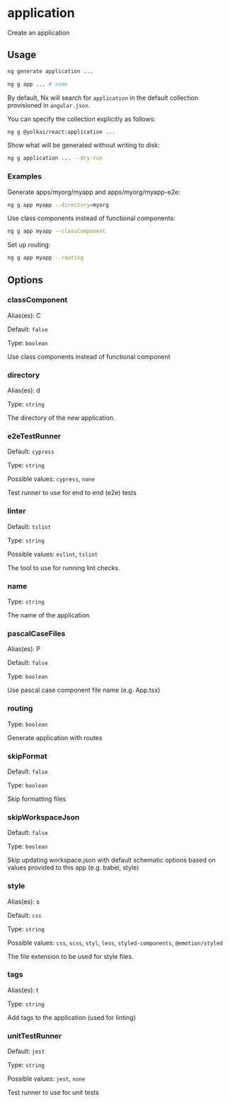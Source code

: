 # application

Create an application

## Usage

```bash
ng generate application ...
```

```bash
ng g app ... # same
```

By default, Nx will search for `application` in the default collection provisioned in `angular.json`.

You can specify the collection explicitly as follows:

```bash
ng g @yolkai/react:application ...
```

Show what will be generated without writing to disk:

```bash
ng g application ... --dry-run
```

### Examples

Generate apps/myorg/myapp and apps/myorg/myapp-e2e:

```bash
ng g app myapp --directory=myorg
```

Use class components instead of functional components:

```bash
ng g app myapp --classComponent
```

Set up routing:

```bash
ng g app myapp --routing
```

## Options

### classComponent

Alias(es): C

Default: `false`

Type: `boolean`

Use class components instead of functional component

### directory

Alias(es): d

Type: `string`

The directory of the new application.

### e2eTestRunner

Default: `cypress`

Type: `string`

Possible values: `cypress`, `none`

Test runner to use for end to end (e2e) tests

### linter

Default: `tslint`

Type: `string`

Possible values: `eslint`, `tslint`

The tool to use for running lint checks.

### name

Type: `string`

The name of the application.

### pascalCaseFiles

Alias(es): P

Default: `false`

Type: `boolean`

Use pascal case component file name (e.g. App.tsx)

### routing

Type: `boolean`

Generate application with routes

### skipFormat

Default: `false`

Type: `boolean`

Skip formatting files

### skipWorkspaceJson

Default: `false`

Type: `boolean`

Skip updating workspace.json with default schematic options based on values provided to this app (e.g. babel, style)

### style

Alias(es): s

Default: `css`

Type: `string`

Possible values: `css`, `scss`, `styl`, `less`, `styled-components`, `@emotion/styled`

The file extension to be used for style files.

### tags

Alias(es): t

Type: `string`

Add tags to the application (used for linting)

### unitTestRunner

Default: `jest`

Type: `string`

Possible values: `jest`, `none`

Test runner to use for unit tests
